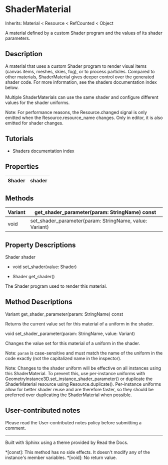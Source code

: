 # ShaderMaterial

Inherits: Material < Resource < RefCounted < Object

A material defined by a custom Shader program and the values of its shader
parameters.

## Description

A material that uses a custom Shader program to render visual items (canvas
items, meshes, skies, fog), or to process particles. Compared to other
materials, ShaderMaterial gives deeper control over the generated shader code.
For more information, see the shaders documentation index below.

Multiple ShaderMaterials can use the same shader and configure different
values for the shader uniforms.

Note: For performance reasons, the Resource.changed signal is only emitted
when the Resource.resource_name changes. Only in editor, it is also emitted
for shader changes.

## Tutorials

  * Shaders documentation index

## Properties

Shader | shader  
---|---  
  
## Methods

Variant | get_shader_parameter(param: StringName) const  
---|---  
void | set_shader_parameter(param: StringName, value: Variant)  
  
## Property Descriptions

Shader shader

  * void set_shader(value: Shader)

  * Shader get_shader()

The Shader program used to render this material.

## Method Descriptions

Variant get_shader_parameter(param: StringName) const

Returns the current value set for this material of a uniform in the shader.

void set_shader_parameter(param: StringName, value: Variant)

Changes the value set for this material of a uniform in the shader.

Note: `param` is case-sensitive and must match the name of the uniform in the
code exactly (not the capitalized name in the inspector).

Note: Changes to the shader uniform will be effective on all instances using
this ShaderMaterial. To prevent this, use per-instance uniforms with
GeometryInstance3D.set_instance_shader_parameter() or duplicate the
ShaderMaterial resource using Resource.duplicate(). Per-instance uniforms
allow for better shader reuse and are therefore faster, so they should be
preferred over duplicating the ShaderMaterial when possible.

## User-contributed notes

Please read the User-contributed notes policy before submitting a comment.

* * *

Built with Sphinx using a theme provided by Read the Docs.

  *[const]: This method has no side effects. It doesn't modify any of the instance's member variables.
  *[void]: No return value.

